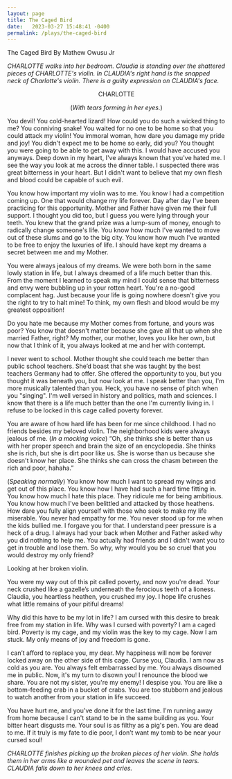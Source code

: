 ```yaml
---
layout: page
title: The Caged Bird
date:   2023-03-27 15:48:41 -0400
permalink: /plays/the-caged-bird
---
```


The Caged Bird
By Mathew Owusu Jr

*CHARLOTTE walks into her bedroom. Claudia is standing over the shattered pieces of CHARLOTTE's violin. In CLAUDIA's right hand is the snapped neck of Charlotte's violin. There is a guilty expression on CLAUDIA's face.*

<p style="text-align:center">CHARLOTTE</p>  
<p style="text-align:center">(<i>With tears forming in her eyes.</i>)</p>  
You devil! You cold-hearted lizard! How could you do such a wicked thing to me? You conniving snake! You waited for no one to be home so that you could attack my violin! You immoral woman, how dare you damage my pride and joy! You didn't expect me to be home so early, did you? You thought you were going to be able to get away with this. I would have accused you anyways. Deep down in my heart, I've always known that you've hated me. I see the way you look at me across the dinner table. I suspected there was great bitterness in your heart. But I didn't want to believe that my own flesh and blood could be capable of such evil.

You know how important my violin was to me. You know I had a competition coming up. One that would change my life forever. Day after day I've been practicing for this opportunity. Mother and Father have given me their full support. I thought you did too, but I guess you were lying through your teeth. You knew that the grand prize was a lump-sum of money, enough to radically change someone's life. You know how much I've wanted to move out of these slums and go to the big city. You know how much I've wanted to be free to enjoy the luxuries of life. I should have kept my dreams a secret between me and my Mother.

You were always jealous of my dreams. We were both born in the same lowly station in life, but I always dreamed of a life much better than this. From the moment I learned to speak my mind I could sense that bitterness and envy were bubbling up in your rotten heart. You're a no-good complacent hag. Just because your life is going nowhere doesn't give you the right to try to halt mine! To think, my own flesh and blood would be my greatest opposition!

Do you hate me because my Mother comes from fortune, and yours was poor? You know that doesn't matter because she gave all that up when she married Father, right? My mother, our mother, loves you like her own, but now that I think of it, you always looked at me and her with contempt.

I never went to school. Mother thought she could teach me better than public school teachers. She’d boast that she was taught by the best teachers Germany had to offer. She offered the opportunity to you, but you thought it was beneath you, but now look at me. I speak better than you, I'm more musically talented than you. Heck, you have no sense of pitch when you "singing". I'm well versed in history and politics, math and sciences. I know that there is a life much better than the one I'm currently living in. I refuse to be locked in this cage called poverty forever.

You are aware of how hard life has been for me since childhood. I had no friends besides my beloved violin. The neighborhood kids were always jealous of me. (*In a mocking voice*) “Oh, she thinks she is better than us with her proper speech and brain the size of an encyclopedia. She thinks she is rich, but she is dirt poor like us. She is worse than us because she doesn't know her place. She thinks she can cross the chasm between the rich and poor, hahaha.” 

(*Speaking normally*) You know how much I want to spread my wings and get out of this place. You know how I have had such a hard time fitting in. You know how much I hate this place.  They ridicule me for being ambitious. You know how much I've been belittled and attacked by those heathens.
How dare you fully align yourself with those who seek to make my life miserable. You never had empathy for me. You never stood up for me when the kids bullied me. I forgave you for that. I understand peer pressure is a heck of a drug. I always had your back when Mother and Father asked why you did nothing to help me. You actually had friends and I didn't want you to get in trouble and lose them. So why, why would you be so cruel that you would destroy my only friend?

Looking at her broken violin.

You were my way out of this pit called poverty,  and now you're dead. Your neck crushed like a gazelle’s underneath the ferocious teeth of a lioness. Claudia, you heartless heathen, you crushed my joy. I hope life crushes what little remains of your pitiful dreams!

Why did this have to be my lot in life? I am cursed with this desire to break free from my station in life. Why was I cursed with poverty? I am a caged bird. Poverty is my cage, and my violin was the key to my cage. Now I am stuck. My only means of joy and freedom is gone.

I can’t afford to replace you, my dear. My happiness will now be forever locked away on the other side of this cage. Curse you, Claudia. I am now as cold as you are. You always felt embarrassed by me. You always disowned me in public. Now, it's my turn to disown you! I renounce the blood we share. You are not my sister, you're my enemy! I despise you. You are like a bottom-feeding crab in a bucket of crabs. You are too stubborn and jealous to watch another from your station in life succeed.

You have hurt me, and you've done it for the last time. I'm running away from home because I can't stand to be in the same building as you. Your bitter heart disgusts me. Your soul is as filthy as a pig's pen. You are dead to me. If it truly is my fate to die poor, I don’t want my tomb to be near your cursed soul!

*CHARLOTTE  finishes picking up the broken pieces of her violin. She holds them in her arms like a wounded pet and leaves the scene in tears. CLAUDIA falls down to her knees and cries.*
